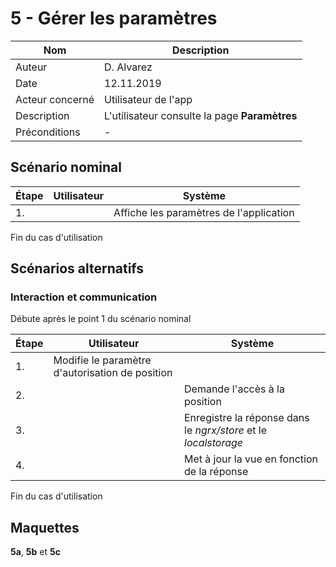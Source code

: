 # 5 - Gérer les paramètres

|Nom|Description|
| - | - |
|Auteur|D. Alvarez|
|Date|12.11.2019|
|Acteur concerné|Utilisateur de l'app|
|Description|L'utilisateur consulte la page **Paramètres**|
|Préconditions|-|

## Scénario nominal
| Étape | Utilisateur | Système |
|-------|-------------|---------|
| 1.    |             | Affiche les paramètres de l'application |

Fin du cas d'utilisation

## Scénarios alternatifs

### Interaction et communication
Débute après le point 1 du scénario nominal

| Étape | Utilisateur | Système |
|-------|-------------|---------|
| 1.    | Modifie le paramètre d'autorisation de position||
| 2.    |             | Demande l'accès à la position |
| 3.    |             | Enregistre la réponse dans le *ngrx/store* et le *localstorage*
| 4.    |             | Met à jour la vue en fonction de la réponse |

Fin du cas d'utilisation

## Maquettes
**5a**, **5b** et **5c**

